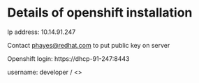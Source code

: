 # Details of openshift installation

Ip address: 10.14.91.247

Contact phayes@redhat.com to put public key on server

Openshift login:  https://dhcp-91-247:8443

username: developer / <<any password>>